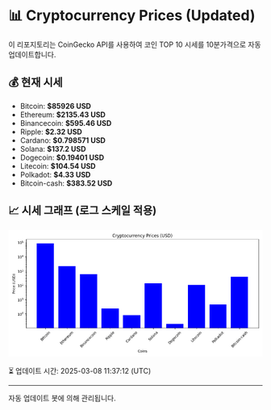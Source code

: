 
# 📊 Cryptocurrency Prices (Updated)

이 리포지토리는 CoinGecko API를 사용하여 코인 TOP 10 시세를 10분가격으로 자동 업데이트합니다.

## 💰 현재 시세
- Bitcoin: **$85926 USD**
- Ethereum: **$2135.43 USD**
- Binancecoin: **$595.46 USD**
- Ripple: **$2.32 USD**
- Cardano: **$0.798571 USD**
- Solana: **$137.2 USD**
- Dogecoin: **$0.19401 USD**
- Litecoin: **$104.54 USD**
- Polkadot: **$4.33 USD**
- Bitcoin-cash: **$383.52 USD**

## 📈 시세 그래프 (로그 스케일 적용)
![Crypto Prices](crypto_prices.png)

⏳ 업데이트 시간: 2025-03-08 11:37:12 (UTC)

---
자동 업데이트 봇에 의해 관리됩니다.
